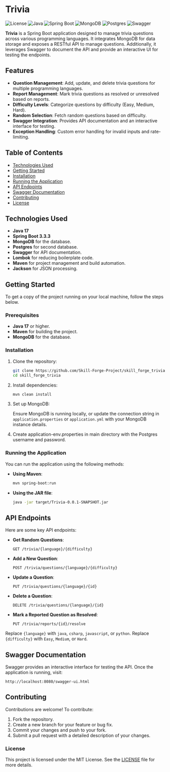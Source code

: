 
# Trivia

![License](https://img.shields.io/badge/License-MIT-blue.svg)
![Java](https://img.shields.io/badge/Java-17-brightgreen.svg)
![Spring Boot](https://img.shields.io/badge/Spring%20Boot-3.3.3-brightgreen.svg)
![MongoDB](https://img.shields.io/badge/Database-MongoDB-brightgreen.svg)
![Postgres](https://img.shields.io/badge/Database-Postgres-brightgreen.svg)
![Swagger](https://img.shields.io/badge/Swagger-API%20Docs-brightgreen.svg)

**Trivia** is a Spring Boot application designed to manage trivia questions across various programming languages. It integrates MongoDB for data storage and exposes a RESTful API to manage questions. Additionally, it leverages Swagger to document the API and provide an interactive UI for testing the endpoints.

## Features

- **Question Management**: Add, update, and delete trivia questions for multiple programming languages.
- **Report Management**: Mark trivia questions as resolved or unresolved based on reports.
- **Difficulty Levels**: Categorize questions by difficulty (Easy, Medium, Hard).
- **Random Selection**: Fetch random questions based on difficulty.
- **Swagger Integration**: Provides API documentation and an interactive interface for testing.
- **Exception Handling**: Custom error handling for invalid inputs and rate-limiting.

## Table of Contents

- [Technologies Used](#technologies-used)
- [Getting Started](#getting-started)
- [Installation](#installation)
- [Running the Application](#running-the-application)
- [API Endpoints](#api-endpoints)
- [Swagger Documentation](#swagger-documentation)
- [Contributing](#contributing)
- [License](#license)

## Technologies Used

- **Java 17**
- **Spring Boot 3.3.3**
- **MongoDB** for the database.
- **Postgres** for second database.
- **Swagger** for API documentation.
- **Lombok** for reducing boilerplate code.
- **Maven** for project management and build automation.
- **Jackson** for JSON processing.

## Getting Started

To get a copy of the project running on your local machine, follow the steps below.

### Prerequisites

- **Java 17** or higher.
- **Maven** for building the project.
- **MongoDB** for the database.

### Installation

1. Clone the repository:

   ```bash
   git clone https://github.com/Skill-Forge-Project/skill_forge_trivia.git
   cd skill_forge_trivia
   ```

2. Install dependencies:

   ```bash
   mvn clean install
   ```

3. Set up MongoDB:

   Ensure MongoDB is running locally, or update the connection string in `application.properties` or `application.yml` with your MongoDB instance details.

4. Create application-env.properties in main directory with the Postgres username and password. 
### Running the Application

You can run the application using the following methods:

- **Using Maven**:

  ```bash
  mvn spring-boot:run
  ```

- **Using the JAR file**:

  ```bash
  java -jar target/Trivia-0.0.1-SNAPSHOT.jar
  ```

## API Endpoints

Here are some key API endpoints:

- **Get Random Questions**:

  ```http
  GET /trivia/{language}/{difficulty}
  ```

- **Add a New Question**:

  ```http
  POST /trivia/questions/{language}/{difficulty}
  ```

- **Update a Question**:

  ```http
  PUT /trivia/questions/{language}/{id}
  ```

- **Delete a Question**:

  ```http
  DELETE /trivia/questions/{language}/{id}
  ```

- **Mark a Reported Question as Resolved**:

  ```http
  PUT /trivia/reports/{id}/resolve
  ```

Replace `{language}` with `java`, `csharp`, `javascript`, or `python`. Replace `{difficulty}` with `Easy`, `Medium`, or `Hard`.

## Swagger Documentation

Swagger provides an interactive interface for testing the API. Once the application is running, visit:

```
http://localhost:8080/swagger-ui.html
```

## Contributing

Contributions are welcome! To contribute:

1. Fork the repository.
2. Create a new branch for your feature or bug fix.
3. Commit your changes and push to your fork.
4. Submit a pull request with a detailed description of your changes.

### License

This project is licensed under the MIT License. See the [LICENSE](https://github.com/Skill-Forge-Project/skill_forge_trivia/blob/master/LICENSE) file for more details.
